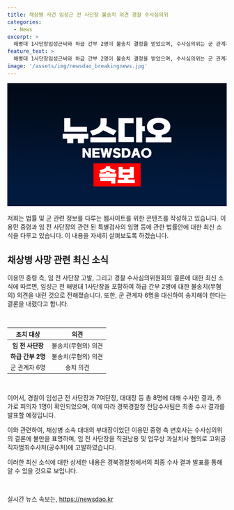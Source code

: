 ```yaml
---
title: 채상병 사건 임성근 전 사단장 불송치 의견 경찰 수사심의위
categories:
  - News
excerpt: >
  해병대 1사단장임성근씨와 하급 간부 2명이 불송치 결정을 받았으며, 수사심의위는 군 관계자 6명을 송치해야 한다는 결론을 내렸다. 채상병 사망사건 관련하여 총 8명이 수사 대상으로 확인되었으며, 이를 통해 하나의 추가 피의자가 확인되었다. 경북 경찰청은 최종 수사결과를 발표할 예정이며, 채상병 소속 대대의 부대장인 이용민 중령의 법률대리인 김경호 변호사는 임 전 사단장을 직권남용 및 업무상 과실치사 혐의로 공수처에 고발장을 제출했다.
feature_text: >
  해병대 1사단장임성근씨와 하급 간부 2명이 불송치 결정을 받았으며, 수사심의위는 군 관계자 6명을 송치해야 한다는 결론을 내렸다. 채상병 사망사건 관련하여 총 8명이 수사 대상으로 확인되었으며, 이를 통해 하나의 추가 피의자가 확인되었다. 경북 경찰청은 최종 수사결과를 발표할 예정이며, 채상병 소속 대대의 부대장인 이용민 중령의 법률대리인 김경호 변호사는 임 전 사단장을 직권남용 및 업무상 과실치사 혐의로 공수처에 고발장을 제출했다.
image: '/assets/img/newsdao_breakingnews.jpg'
---
```


<p><img src="/assets/img/newsdao_breakingnews.jpg" alt="bookingtag 속보" /></p>

<p>저희는 법률 및 군 관련 정보를 다루는 웹사이트를 위한 콘텐츠를 작성하고 있습니다. 이용민 중령과 임 전 사단장의 관련 된 특별검사의 임명 등에 관한 법률안에 대한 최신 소식을 다루고 있습니다. 이 내용을 자세히 살펴보도록 하겠습니다. </p>

<h2 data-ke-size="size26">채상병 사망 관련 최신 소식</h2>

<p>이용민 중령 측, 임 전 사단장 고발, 그리고 경찰 수사심의위원회의 결론에 대한 최신 소식에 따르면, 임성근 전 해병대 1사단장을 포함하여 하급 간부 2명에 대한 불송치(무혐의) 의견을 내린 것으로 전해졌습니다. 또한, 군 관계자 6명을 대신하여 송치해야 한다는 결론을 내렸다고 합니다.</p>

<p data-ke-size="size16">&nbsp;</p>

<table>
    <thead>
        <tr>
            <th style="text-align: center;">조치 대상</th>
            <th style="text-align: center;">의견</th>
        </tr>
    </thead>
    <tbody>
        <tr>
            <td style="text-align: center;"><b>임 전 사단장</b></td>
            <td style="text-align: center;">불송치(무혐의) 의견</td>
        </tr>
        <tr>
            <td style="text-align: center;"><b>하급 간부 2명</b></td>
            <td style="text-align: center;">불송치(무혐의) 의견</td>
        </tr>
        <tr>
            <td style="text-align: center;">군 관계자 6명</td>
            <td style="text-align: center;">송치 의견</td>
        </tr>
    </tbody>
</table>

<p data-ke-size="size16">&nbsp;</p>

<p>이어서, 경찰이 임성근 전 사단장과 7여단장, 대대장 등 총 8명에 대해 수사한 결과, 추가로 피의자 1명이 확인되었으며, 이에 따라 경북경찰청 전담수사팀은 최종 수사 결과를 발표할 예정입니다.</p>

<p>이와 관련하여, 채상병 소속 대대의 부대장이었던 이용민 중령 측 변호사는 수사심의위의 결론에 불만을 표명하며, 임 전 사단장을 직권남용 및 업무상 과실치사 혐의로 고위공직자범죄수사처(공수처)에 고발하였습니다.</p>

<p>이러한 최신 소식에 대한 상세한 내용은 경북경찰청에서의 최종 수사 결과 발표를 통해 알 수 있을 것으로 보입니다.</p>

<p data-ke-size="size16">&nbsp;</p>
실시간 뉴스 속보는, <a href="https://newsdao.kr" rel="dofollow">https://newsdao.kr</a>



